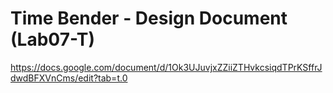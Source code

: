 # Time Bender - Design Document (Lab07-T)

https://docs.google.com/document/d/1Ok3UJuvjxZZiiZTHvkcsiqdTPrKSffrJdwdBFXVnCms/edit?tab=t.0



